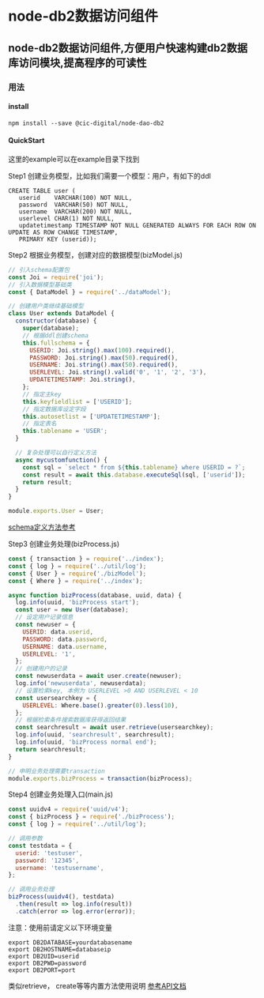 # node-db2数据访问组件

##  node-db2数据访问组件,方便用户快速构建db2数据库访问模块,提高程序的可读性

### 用法

####  install
```
npm install --save @cic-digital/node-dao-db2
```
####  QuickStart
这里的example可以在example目录下找到

Step1 创建业务模型，比如我们需要一个模型：用户，有如下的ddl
```
CREATE TABLE user (
   userid    VARCHAR(100) NOT NULL,
   password  VARCHAR(50) NOT NULL,
   username  VARCHAR(200) NOT NULL,
   userlevel CHAR(1) NOT NULL,
   updatetimestamp TIMESTAMP NOT NULL GENERATED ALWAYS FOR EACH ROW ON UPDATE AS ROW CHANGE TIMESTAMP,
   PRIMARY KEY (userid));
```

Step2 根据业务模型，创建对应的数据模型(bizModel.js)

``` javascript
// 引入schema配置包
const Joi = require('joi');
// 引入数据模型基础类
const { DataModel } = require('../dataModel');

// 创建用户类继续基础模型
class User extends DataModel {
  constructor(database) {
    super(database);
    // 根据ddl创建schema
    this.fullschema = {
      USERID: Joi.string().max(100).required(),
      PASSWORD: Joi.string().max(50).required(),
      USERNAME: Joi.string().max(50).required(),
      USERLEVEL: Joi.string().valid('0', '1', '2', '3'),
      UPDATETIMESTAMP: Joi.string(),
    };
    // 指定主key
    this.keyfieldlist = ['USERID'];
    // 指定数据库设定字段
    this.autosetlist = ['UPDATETIMESTAMP'];
    // 指定表名
    this.tablename = 'USER';
  }

  // 复杂处理可以自行定义方法
  async mycustomfunction() {
    const sql = `select * from ${this.tablename} where USERID = ?`;
    const result = await this.database.executeSql(sql, ['userid']);
    return result;
  }
}

module.exports.User = User;
```
[schema定义方法参考](https://github.com/hapijs/joi)

Step3 创建业务处理(bizProcess.js)

``` javascript
const { transaction } = require('../index');
const { log } = require('../util/log');
const { User } = require('./bizModel');
const { Where } = require('../index');

async function bizProcess(database, uuid, data) {
  log.info(uuid, 'bizProcess start');
  const user = new User(database);
  // 设定用户记录信息
  const newuser = {
    USERID: data.userid,
    PASSWORD: data.password,
    USERNAME: data.username,
    USERLEVEL: '1',
  };
  // 创建用户的记录
  const newuserdata = await user.create(newuser);
  log.info('newuserdata', newuserdata);
  // 设置检索key, 本例为 USERLEVEL >0 AND USERLEVEL < 10
  const usersearchkey = {
    USERLEVEL: Where.base().greater(0).less(10),
  };
  // 根据检索条件搜索数据库获得返回结果
  const searchresult = await user.retrieve(usersearchkey);
  log.info(uuid, 'searchresult', searchresult);
  log.info(uuid, 'bizProcess normal end');
  return searchresult;
}

// 申明业务处理需要transaction
module.exports.bizProcess = transaction(bizProcess);
```

Step4 创建业务处理入口(main.js)
``` javascript
const uuidv4 = require('uuid/v4');
const { bizProcess } = require('./bizProcess');
const { log } = require('../util/log');

// 调用参数
const testdata = {
  userid: 'testuser',
  password: '12345',
  username: 'testusername',
};

// 调用业务处理
bizProcess(uuidv4(), testdata)
  .then(result => log.info(result))
  .catch(error => log.error(error));
```

注意：使用前请定义以下环境变量
```
export DB2DATABASE=yourdatabasename
export DB2HOSTNAME=databaseip
export DB2UID=userid
export DB2PWD=password
export DB2PORT=port
```

类似retrieve， create等等内置方法使用说明 [参考API文档](https://github.com/k19810703/node-dao-db2/blob/master/APIDoc.md)
